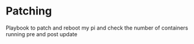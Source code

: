 # Patching

Playbook to patch and reboot my pi and check the number of containers running pre and post update